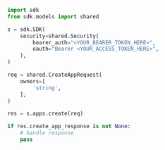 <!-- Start SDK Example Usage [usage] -->
```python
import sdk
from sdk.models import shared

s = sdk.SDK(
    security=shared.Security(
        bearer_auth="<YOUR_BEARER_TOKEN_HERE>",
        oauth="Bearer <YOUR_ACCESS_TOKEN_HERE>",
    ),
)

req = shared.CreateAppRequest(
    owners=[
        'string',
    ],
)

res = s.apps.create(req)

if res.create_app_response is not None:
    # handle response
    pass
```
<!-- End SDK Example Usage [usage] -->